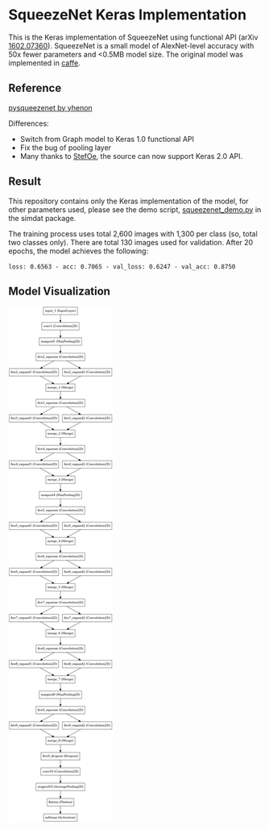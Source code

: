 # SqueezeNet Keras Implementation
This is the Keras implementation of SqueezeNet using functional API (arXiv [1602.07360](https://arxiv.org/pdf/1602.07360.pdf)).
SqueezeNet is a small model of AlexNet-level accuracy with 50x fewer parameters and <0.5MB model size.
The original model was implemented in [caffe](https://github.com/DeepScale/SqueezeNet).

## Reference
[pysqueezenet by yhenon](https://github.com/yhenon/pysqueezenet)

Differences:
* Switch from Graph model to Keras 1.0 functional API
* Fix the bug of pooling layer 
* Many thanks to [StefOe](https://github.com/StefOe), the source can now support Keras 2.0 API.

## Result
This repository contains only the Keras implementation of the model, for other parameters used, please see the demo script, [squeezenet_demo.py](https://github.com/tammyyang/simdat/blob/devel/examples/keras/squeezenet_demo.py) in the simdat package.

The training process uses total 2,600 images with 1,300 per class (so, total two classes only).
There are total 130 images used for validation. After 20 epochs, the model achieves the following:
```
loss: 0.6563 - acc: 0.7065 - val_loss: 0.6247 - val_acc: 0.8750
```

## Model Visualization
![](model.png)
